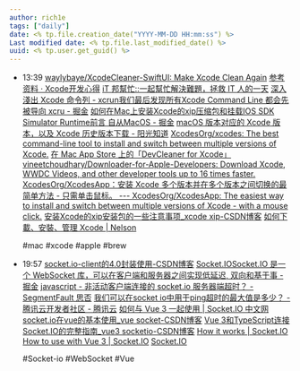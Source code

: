 ```yaml
---
author: rich1e
tags: ["daily"]
date: <% tp.file.creation_date("YYYY-MM-DD HH:mm:ss") %>
Last modified date: <% tp.file.last_modified_date() %>
uuid: <% tp.user.get_guid() %>
---
```


- 13:39 
  [waylybaye/XcodeCleaner-SwiftUI: Make Xcode Clean Again](https://github.com/waylybaye/XcodeCleaner-SwiftUI)
  [参考资料 · Xcode开发心得](https://crifan.github.io/xcode_dev_summary/website/appendix/reference.html)
  [iT 邦幫忙::一起幫忙解決難題，拯救 IT 人的一天](https://ithelp.ithome.com.tw/m/articles/10317588)
  [深入淺出 Xcode 命令列 - xcrun我们最后发现所有Xcode Command Line 都会先被导向 xcru - 掘金](https://juejin.cn/post/6844904052275298317)
  [如何在Mac上安装Xcode的xip压缩包和挂载IOS SDK Simulator Runtime前言 自从MacOS - 掘金](https://juejin.cn/post/7420088865464057883)
  [macOS 版本对应的 Xcode 版本，以及 Xcode 历史版本下载 - 阳光知道](https://uovol.com/macos-xcode-version)
  [XcodesOrg/xcodes: The best command-line tool to install and switch between multiple versions of Xcode.](https://github.com/XcodesOrg/xcodes)
  [‎在 Mac App Store 上的「DevCleaner for Xcode」](https://apps.apple.com/tw/app/devcleaner-for-xcode/id1388020431?mt=12)
  [vineetchoudhary/Downloader-for-Apple-Developers: Download Xcode, WWDC Videos, and other developer tools up to 16 times faster.](https://github.com/vineetchoudhary/Downloader-for-Apple-Developers)
  [XcodesOrg/XcodesApp：安装 Xcode 多个版本并在多个版本之间切换的最简单方法 - 只需单击鼠标。 --- XcodesOrg/XcodesApp: The easiest way to install and switch between multiple versions of Xcode - with a mouse click.](https://github.com/XcodesOrg/XcodesApp)
  [安装Xcode的xip安装包的一些注意事项_xcode xip-CSDN博客](https://blog.csdn.net/skylin19840101/article/details/102842156)
  [如何下載、安裝、管理 Xcode | Nelson](https://chiahsien.github.io/post/xcode-the-right-way/)
  
  #mac #xcode #apple #brew
- 19:57 
  [socket.io-client的4.0封装使用-CSDN博客](https://blog.csdn.net/adong0218/article/details/121963890)
  [Socket.IOSocket.IO 是一个 WebSocket 库，可以在客户端和服务器之间实现低延迟, 双向和基于事 - 掘金](https://juejin.cn/post/7176814159223324727)
  [javascript - 非活动客户端连接的 socket.io 服务器端超时？ - SegmentFault 思否](https://segmentfault.com/q/1010000043042195)
  [我们可以在socket io中用于ping超时的最大值是多少？ - 腾讯云开发者社区 - 腾讯云](https://cloud.tencent.com/developer/information/%E6%88%91%E4%BB%AC%E5%8F%AF%E4%BB%A5%E5%9C%A8socket%20io%E4%B8%AD%E7%94%A8%E4%BA%8Eping%E8%B6%85%E6%97%B6%E7%9A%84%E6%9C%80%E5%A4%A7%E5%80%BC%E6%98%AF%E5%A4%9A%E5%B0%91%EF%BC%9F)
  [如何与 Vue 3 一起使用 | Socket.IO 中文网](https://socket.nodejs.cn/how-to/use-with-vue/)
  [socket.io在vue的基本使用_vue socket-CSDN博客](https://blog.csdn.net/m0_65519288/article/details/131152006)
  [Vue 3和TypeScript连接Socket.IO的完整指南_vue3 socketio-CSDN博客](https://blog.csdn.net/qq_43784821/article/details/130743812)
  [How it works | Socket.IO](https://socket.io/docs/v4/how-it-works/#disconnection-detection)
  [How to use with Vue 3 | Socket.IO](https://socket.io/how-to/use-with-vue#example)
  [Socket.IO](https://socket.io/)
  
  #Socket-io #WebSocket #Vue  